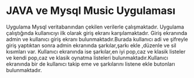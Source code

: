 # JAVA ve Mysql Music Uygulaması
 Uygulama Mysql veritabanından çekilen verilerle çalışmaktadır. Uygulama çalıştığında kullanıcıyı ilk olarak giriş ekranı karşılamaktadır. Giriş ekranında admin ve kullanıcı giriş ekranı bulunmaktadır.Burada kullanıcı adi ve şifreyle giriş yaptıktan sonra admin ekranında şarkılar,şarkı ekle ,düzenle ve sil kısımları var. Kullanıcı ekranında ise şarkılar,en iyi pop,caz ve klasik listeler ve kendi pop,caz ve klasik oynatma listeleri bulunmaktadır.Kullanıcı ekranında bir de kullanıcı takip eme ve şarkılarını listene ekle butonları bulunmaktadır.
